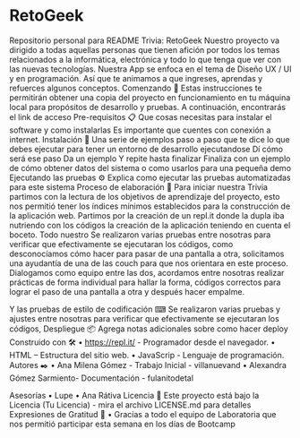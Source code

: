 # RetoGeek
Repositorio personal para README
Trivia: RetoGeek
Nuestro proyecto va dirigido a todas aquellas personas que tienen afición por todos los temas relacionados a la informática, electrónica y todo lo que tenga que ver con las nuevas tecnologías. Nuestra App se enfoca en el tema de Diseño UX / UI y en programación. Así que te animamos a que ingreses, aprendas y refuerces algunos conceptos.
Comenzando 🚀
Estas instrucciones te permitirán obtener una copia del proyecto en funcionamiento en tu máquina local para propósitos de desarrollo y pruebas.
A continuación, encontrarás el link de acceso 
Pre-requisitos 📋
Que cosas necesitas para instalar el software y como instalarlas
Es importante que cuentes con conexión a internet.
Instalación 🔧
Una serie de ejemplos paso a paso que te dice lo que debes ejecutar para tener un entorno de desarrollo ejecutandose
Dí cómo será ese paso
Da un ejemplo
Y repite
hasta finalizar
Finaliza con un ejemplo de cómo obtener datos del sistema o como usarlos para una pequeña demo
Ejecutando las pruebas ⚙
Explica como ejecutar las pruebas automatizadas para este sistema
Proceso de elaboración 🔩
Para iniciar nuestra Trivia partimos con la lectura de los objetivos de aprendizaje del proyecto, esto nos permitió tener los índices mínimos establecidos para la construcción de la aplicación web.
Partimos por la creación de un repl.it donde la dupla iba nutriendo con los códigos la creación de la aplicación teniendo en cuenta el boceto. Todo nuestro  Se realizaron varias pruebas entre nosotras para verificar que efectivamente se ejecutaran los códigos, como desconocíamos cómo hacer para pasar de una pantalla a otra, solicitamos una ayudantía de una de las couch para que nos orientara en este proceso. Dialogamos como equipo entre las dos, acordamos entre nosotras realizar prácticas de forma individual para hallar la forma, códigos correctos para lograr el paso de una pantalla a otra y después hacer empalme.   

Y las pruebas de estilo de codificación ⌨
Se realizaron varias pruebas y ajustes entre nosotras para verificar que efectivamente se ejecutaran los códigos, 
Despliegue 📦
Agrega notas adicionales sobre como hacer deploy
Construido con 🛠
•	https://repl.it/ - Programador desde el navegador.
•	HTML – Estructura del sitio web.
•	JavaScrip - Lenguaje de programación.
Autores ✒
•	Ana Milena Gómez - Trabajo Inicial - villanuevand
•	Alexandra Gómez Sarmiento- Documentación - fulanitodetal

Asesorías
•	Lupe
•	Ana Rátiva
Licencia 📄
Este proyecto está bajo la Licencia (Tu Licencia) - mira el archivo LICENSE.md para detalles
Expresiones de Gratitud 🎁
•	Gracias a todo el equipo de Laboratoria que nos permitió participar esta semana en los días de Bootcamp
